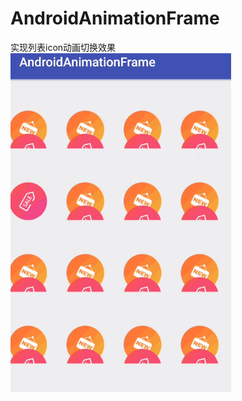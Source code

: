 # AndroidAnimationFrame
实现列表icon动画切换效果
![gif](https://github.com/SearchSunny/AndroidAnimationFrame/blob/master/app/src/main/gif/icon.gif)
